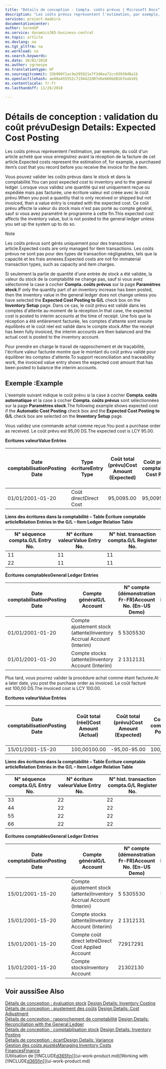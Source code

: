```yaml
---
title: "Détails de conception - Compta. coûts prévus | Microsoft Docs"
description: "Les coûts prévus représentent l'estimation, par exemple, du coût d'un article acheté que vous enregistrez avant la réception de la facture de cet article."
services: project-madeira
documentationcenter: 
author: SorenGP
ms.service: dynamics365-business-central
ms.topic: article
ms.devlang: na
ms.tgt_pltfrm: na
ms.workload: na
ms.search.keywords: 
ms.date: 10/01/2018
ms.author: sgroespe
ms.translationtype: HT
ms.sourcegitcommit: 33b900f1ac9e295921e7f3d6ea72cc93939d8a1b
ms.openlocfilehash: ae88a455552c7194422d07e6e666bd81b7eab101
ms.contentlocale: fr-fr
ms.lasthandoff: 11/26/2018

---
```

# <a name="design-details-expected-cost-posting"></a><span data-ttu-id="f98d5-103">Détails de conception : validation du coût prévu</span><span class="sxs-lookup"><span data-stu-id="f98d5-103">Design Details: Expected Cost Posting</span></span>
<span data-ttu-id="f98d5-104">Les coûts prévus représentent l'estimation, par exemple, du coût d'un article acheté que vous enregistrez avant la réception de la facture de cet article.</span><span class="sxs-lookup"><span data-stu-id="f98d5-104">Expected costs represent the estimation of, for example, a purchased item’s cost that you record before you receive the invoice for the item.</span></span>  

 <span data-ttu-id="f98d5-105">Vous pouvez valider les coûts prévus dans le stock et dans la comptabilité.</span><span class="sxs-lookup"><span data-stu-id="f98d5-105">You can post expected cost to inventory and to the general ledger.</span></span> <span data-ttu-id="f98d5-106">Lorsque vous validez une quantité qui est uniquement reçue ou expédiée mais pas facturée, une écriture valeur est créée avec le coût prévu.</span><span class="sxs-lookup"><span data-stu-id="f98d5-106">When you post a quantity that is only received or shipped but not invoiced, then a value entry is created with the expected cost.</span></span> <span data-ttu-id="f98d5-107">Ce coût prévu affecte la valeur du stock mais n'est pas porté au compte général, sauf si vous avez paramétré le programme à cette fin.</span><span class="sxs-lookup"><span data-stu-id="f98d5-107">This expected cost affects the inventory value, but is not posted to the general ledger unless you set up the system up to do so.</span></span>  

> [!NOTE]  
>  <span data-ttu-id="f98d5-108">Les coûts prévus sont gérés uniquement pour des transactions article.</span><span class="sxs-lookup"><span data-stu-id="f98d5-108">Expected costs are only managed for item transactions.</span></span> <span data-ttu-id="f98d5-109">Les coûts prévus ne sont pas pour des types de transaction négligeables, tels que la capacité et les frais annexes.</span><span class="sxs-lookup"><span data-stu-id="f98d5-109">Expected costs are not for immaterial transaction types, such as capacity and item charges.</span></span>  

 <span data-ttu-id="f98d5-110">Si seulement la partie de quantité d'une entrée de stock a été validée, la valeur du stock de la comptabilité ne change pas, sauf si vous avez sélectionné la case à cocher **Compta. coûts prévus** sur la page **Paramètres stock**.</span><span class="sxs-lookup"><span data-stu-id="f98d5-110">If only the quantity part of an inventory increase has been posted, then the inventory value in the general ledger does not change unless you have selected the **Expected Cost Posting to G/L** check box on the **Inventory Setup** page.</span></span> <span data-ttu-id="f98d5-111">Dans ce cas, le coût prévu est validé dans les comptes d'attente au moment de la réception.</span><span class="sxs-lookup"><span data-stu-id="f98d5-111">In that case, the expected cost is posted to interim accounts at the time of receipt.</span></span> <span data-ttu-id="f98d5-112">Une fois que la réception a été entièrement facturée, les comptes d'attente sont ensuite équilibrés et le coût réel est validé dans le compte stock.</span><span class="sxs-lookup"><span data-stu-id="f98d5-112">After the receipt has been fully invoiced, the interim accounts are then balanced and the actual cost is posted to the inventory account.</span></span>  

 <span data-ttu-id="f98d5-113">Pour prendre en charge le travail de rapprochement et de traçabilité, l'écriture valeur facturée montre que le montant du coût prévu validé pour équilibrer les comptes d'attente.</span><span class="sxs-lookup"><span data-stu-id="f98d5-113">To support reconciliation and traceability work, the invoiced value entry shows the expected cost amount that has been posted to balance the interim accounts.</span></span>  

## <a name="example"></a><span data-ttu-id="f98d5-114">Exemple :</span><span class="sxs-lookup"><span data-stu-id="f98d5-114">Example</span></span>  
 <span data-ttu-id="f98d5-115">L'exemple suivant indique le coût prévu si la case à cocher **Compta. coûts automatique** et la case à cocher **Compta. coûts prévus** sont sélectionnées sur la page **Paramètres stock**.</span><span class="sxs-lookup"><span data-stu-id="f98d5-115">The following example shows expected cost if the **Automatic Cost Posting** check box and the **Expected Cost Posting to G/L** check box are selected on the **Inventory Setup** page.</span></span>  

 <span data-ttu-id="f98d5-116">Vous validez une commande achat comme reçue.</span><span class="sxs-lookup"><span data-stu-id="f98d5-116">You post a purchase order as received.</span></span> <span data-ttu-id="f98d5-117">Le coût prévu est 95,00 DS.</span><span class="sxs-lookup"><span data-stu-id="f98d5-117">The expected cost is LCY 95.00.</span></span>  

 <span data-ttu-id="f98d5-118">**Ecritures valeur**</span><span class="sxs-lookup"><span data-stu-id="f98d5-118">**Value Entries**</span></span>  

|<span data-ttu-id="f98d5-119">Date comptabilisation</span><span class="sxs-lookup"><span data-stu-id="f98d5-119">Posting Date</span></span>|<span data-ttu-id="f98d5-120">Type écriture</span><span class="sxs-lookup"><span data-stu-id="f98d5-120">Entry Type</span></span>|<span data-ttu-id="f98d5-121">Coût total (prévu)</span><span class="sxs-lookup"><span data-stu-id="f98d5-121">Cost Amount (Expected)</span></span>|<span data-ttu-id="f98d5-122">Coût prévu validé en comptabilité</span><span class="sxs-lookup"><span data-stu-id="f98d5-122">Expected Cost Posted to G/L</span></span>|<span data-ttu-id="f98d5-123">Coût prévu</span><span class="sxs-lookup"><span data-stu-id="f98d5-123">Expected Cost</span></span>|<span data-ttu-id="f98d5-124">N° écriture comptable article</span><span class="sxs-lookup"><span data-stu-id="f98d5-124">Item Ledger Entry No.</span></span>|<span data-ttu-id="f98d5-125">Numéro de la séquence</span><span class="sxs-lookup"><span data-stu-id="f98d5-125">Entry No.</span></span>|  
|------------------|----------------|------------------------------|----------------------------------|-------------------|---------------------------|---------------|  
|<span data-ttu-id="f98d5-126">01/01/20</span><span class="sxs-lookup"><span data-stu-id="f98d5-126">01-01-20</span></span>|<span data-ttu-id="f98d5-127">Coût direct</span><span class="sxs-lookup"><span data-stu-id="f98d5-127">Direct Cost</span></span>|<span data-ttu-id="f98d5-128">95,00</span><span class="sxs-lookup"><span data-stu-id="f98d5-128">95.00</span></span>|<span data-ttu-id="f98d5-129">95,00</span><span class="sxs-lookup"><span data-stu-id="f98d5-129">95.00</span></span>|<span data-ttu-id="f98d5-130">Oui</span><span class="sxs-lookup"><span data-stu-id="f98d5-130">Yes</span></span>|<span data-ttu-id="f98d5-131">1</span><span class="sxs-lookup"><span data-stu-id="f98d5-131">1</span></span>|<span data-ttu-id="f98d5-132">1</span><span class="sxs-lookup"><span data-stu-id="f98d5-132">1</span></span>|  

 <span data-ttu-id="f98d5-133">**Liens des écritures dans la comptabilité – Table Écriture comptable article**</span><span class="sxs-lookup"><span data-stu-id="f98d5-133">**Relation Entries in the G/L – Item Ledger Relation Table**</span></span>  

|<span data-ttu-id="f98d5-134">N° séquence compta.</span><span class="sxs-lookup"><span data-stu-id="f98d5-134">G/L Entry No.</span></span>|<span data-ttu-id="f98d5-135">N° écriture valeur</span><span class="sxs-lookup"><span data-stu-id="f98d5-135">Value Entry No.</span></span>|<span data-ttu-id="f98d5-136">N° hist. transaction compta.</span><span class="sxs-lookup"><span data-stu-id="f98d5-136">G/L Register No.</span></span>|  
|--------------------|---------------------|-----------------------|  
|<span data-ttu-id="f98d5-137">1</span><span class="sxs-lookup"><span data-stu-id="f98d5-137">1</span></span>|<span data-ttu-id="f98d5-138">1</span><span class="sxs-lookup"><span data-stu-id="f98d5-138">1</span></span>|<span data-ttu-id="f98d5-139">1</span><span class="sxs-lookup"><span data-stu-id="f98d5-139">1</span></span>|  
|<span data-ttu-id="f98d5-140">2</span><span class="sxs-lookup"><span data-stu-id="f98d5-140">2</span></span>|<span data-ttu-id="f98d5-141">1</span><span class="sxs-lookup"><span data-stu-id="f98d5-141">1</span></span>|<span data-ttu-id="f98d5-142">1</span><span class="sxs-lookup"><span data-stu-id="f98d5-142">1</span></span>|  

 <span data-ttu-id="f98d5-143">**Écritures comptables**</span><span class="sxs-lookup"><span data-stu-id="f98d5-143">**General Ledger Entries**</span></span>  

|<span data-ttu-id="f98d5-144">Date comptabilisation</span><span class="sxs-lookup"><span data-stu-id="f98d5-144">Posting Date</span></span>|<span data-ttu-id="f98d5-145">Compte général</span><span class="sxs-lookup"><span data-stu-id="f98d5-145">G/L Account</span></span>|<span data-ttu-id="f98d5-146">N° compte (démonstration Fr-FR)</span><span class="sxs-lookup"><span data-stu-id="f98d5-146">Account No. (En-US Demo)</span></span>|<span data-ttu-id="f98d5-147">Montant</span><span class="sxs-lookup"><span data-stu-id="f98d5-147">Amount</span></span>|<span data-ttu-id="f98d5-148">Numéro de la séquence</span><span class="sxs-lookup"><span data-stu-id="f98d5-148">Entry No.</span></span>|  
|------------------|------------------|---------------------------------|------------|---------------|  
|<span data-ttu-id="f98d5-149">01/01/20</span><span class="sxs-lookup"><span data-stu-id="f98d5-149">01-01-20</span></span>|<span data-ttu-id="f98d5-150">Compte ajustement stock (attente)</span><span class="sxs-lookup"><span data-stu-id="f98d5-150">Inventory Accrual Account (Interim)</span></span>|<span data-ttu-id="f98d5-151">5 530</span><span class="sxs-lookup"><span data-stu-id="f98d5-151">5530</span></span>|<span data-ttu-id="f98d5-152">-95,00</span><span class="sxs-lookup"><span data-stu-id="f98d5-152">-95.00</span></span>|<span data-ttu-id="f98d5-153">2</span><span class="sxs-lookup"><span data-stu-id="f98d5-153">2</span></span>|  
|<span data-ttu-id="f98d5-154">01/01/20</span><span class="sxs-lookup"><span data-stu-id="f98d5-154">01-01-20</span></span>|<span data-ttu-id="f98d5-155">Compte stocks (attente)</span><span class="sxs-lookup"><span data-stu-id="f98d5-155">Inventory Account (Interim)</span></span>|<span data-ttu-id="f98d5-156">2 131</span><span class="sxs-lookup"><span data-stu-id="f98d5-156">2131</span></span>|<span data-ttu-id="f98d5-157">95,00</span><span class="sxs-lookup"><span data-stu-id="f98d5-157">95.00</span></span>|<span data-ttu-id="f98d5-158">1</span><span class="sxs-lookup"><span data-stu-id="f98d5-158">1</span></span>|  

 <span data-ttu-id="f98d5-159">Plus tard, vous pourrez valider la procédure achat comme étant facturée.</span><span class="sxs-lookup"><span data-stu-id="f98d5-159">At a later date, you post the purchase order as invoiced.</span></span> <span data-ttu-id="f98d5-160">Le coût facturé est 100,00 DS.</span><span class="sxs-lookup"><span data-stu-id="f98d5-160">The invoiced cost is LCY 100.00.</span></span>  

 <span data-ttu-id="f98d5-161">**Ecritures valeur**</span><span class="sxs-lookup"><span data-stu-id="f98d5-161">**Value Entries**</span></span>  

|<span data-ttu-id="f98d5-162">Date comptabilisation</span><span class="sxs-lookup"><span data-stu-id="f98d5-162">Posting Date</span></span>|<span data-ttu-id="f98d5-163">Coût total (réel)</span><span class="sxs-lookup"><span data-stu-id="f98d5-163">Cost Amount (Actual)</span></span>|<span data-ttu-id="f98d5-164">Coût total (prévu)</span><span class="sxs-lookup"><span data-stu-id="f98d5-164">Cost Amount (Expected)</span></span>|<span data-ttu-id="f98d5-165">Coût validé en comptabilité</span><span class="sxs-lookup"><span data-stu-id="f98d5-165">Cost Posted to G/L</span></span>|<span data-ttu-id="f98d5-166">Coût prévu</span><span class="sxs-lookup"><span data-stu-id="f98d5-166">Expected Cost</span></span>|<span data-ttu-id="f98d5-167">N° écriture comptable article</span><span class="sxs-lookup"><span data-stu-id="f98d5-167">Item Ledger Entry No.</span></span>|<span data-ttu-id="f98d5-168">Numéro de la séquence</span><span class="sxs-lookup"><span data-stu-id="f98d5-168">Entry No.</span></span>|  
|------------------|----------------------------|------------------------------|-------------------------|-------------------|---------------------------|---------------|  
|<span data-ttu-id="f98d5-169">15/01/20</span><span class="sxs-lookup"><span data-stu-id="f98d5-169">01-15-20</span></span>|<span data-ttu-id="f98d5-170">100,00</span><span class="sxs-lookup"><span data-stu-id="f98d5-170">100.00</span></span>|<span data-ttu-id="f98d5-171">-95,00</span><span class="sxs-lookup"><span data-stu-id="f98d5-171">-95.00</span></span>|<span data-ttu-id="f98d5-172">100,00</span><span class="sxs-lookup"><span data-stu-id="f98d5-172">100.00</span></span>|<span data-ttu-id="f98d5-173">Non</span><span class="sxs-lookup"><span data-stu-id="f98d5-173">No</span></span>|<span data-ttu-id="f98d5-174">1</span><span class="sxs-lookup"><span data-stu-id="f98d5-174">1</span></span>|<span data-ttu-id="f98d5-175">2</span><span class="sxs-lookup"><span data-stu-id="f98d5-175">2</span></span>|  

 <span data-ttu-id="f98d5-176">**Liens des écritures dans la comptabilité – Table Écriture comptable article**</span><span class="sxs-lookup"><span data-stu-id="f98d5-176">**Relation Entries in the G/L – Item Ledger Relation Table**</span></span>  

|<span data-ttu-id="f98d5-177">N° séquence compta.</span><span class="sxs-lookup"><span data-stu-id="f98d5-177">G/L Entry No.</span></span>|<span data-ttu-id="f98d5-178">N° écriture valeur</span><span class="sxs-lookup"><span data-stu-id="f98d5-178">Value Entry No.</span></span>|<span data-ttu-id="f98d5-179">N° hist. transaction compta.</span><span class="sxs-lookup"><span data-stu-id="f98d5-179">G/L Register No.</span></span>|  
|--------------------|---------------------|-----------------------|  
|<span data-ttu-id="f98d5-180">3</span><span class="sxs-lookup"><span data-stu-id="f98d5-180">3</span></span>|<span data-ttu-id="f98d5-181">2</span><span class="sxs-lookup"><span data-stu-id="f98d5-181">2</span></span>|<span data-ttu-id="f98d5-182">2</span><span class="sxs-lookup"><span data-stu-id="f98d5-182">2</span></span>|  
|<span data-ttu-id="f98d5-183">4</span><span class="sxs-lookup"><span data-stu-id="f98d5-183">4</span></span>|<span data-ttu-id="f98d5-184">2</span><span class="sxs-lookup"><span data-stu-id="f98d5-184">2</span></span>|<span data-ttu-id="f98d5-185">2</span><span class="sxs-lookup"><span data-stu-id="f98d5-185">2</span></span>|  
|<span data-ttu-id="f98d5-186">5</span><span class="sxs-lookup"><span data-stu-id="f98d5-186">5</span></span>|<span data-ttu-id="f98d5-187">2</span><span class="sxs-lookup"><span data-stu-id="f98d5-187">2</span></span>|<span data-ttu-id="f98d5-188">2</span><span class="sxs-lookup"><span data-stu-id="f98d5-188">2</span></span>|  
|<span data-ttu-id="f98d5-189">6</span><span class="sxs-lookup"><span data-stu-id="f98d5-189">6</span></span>|<span data-ttu-id="f98d5-190">2</span><span class="sxs-lookup"><span data-stu-id="f98d5-190">2</span></span>|<span data-ttu-id="f98d5-191">2</span><span class="sxs-lookup"><span data-stu-id="f98d5-191">2</span></span>|  

 <span data-ttu-id="f98d5-192">**Écritures comptables**</span><span class="sxs-lookup"><span data-stu-id="f98d5-192">**General Ledger Entries**</span></span>  

|<span data-ttu-id="f98d5-193">Date comptabilisation</span><span class="sxs-lookup"><span data-stu-id="f98d5-193">Posting Date</span></span>|<span data-ttu-id="f98d5-194">Compte général</span><span class="sxs-lookup"><span data-stu-id="f98d5-194">G/L Account</span></span>|<span data-ttu-id="f98d5-195">N° compte (démonstration Fr-FR)</span><span class="sxs-lookup"><span data-stu-id="f98d5-195">Account No. (En-US Demo)</span></span>|<span data-ttu-id="f98d5-196">Montant</span><span class="sxs-lookup"><span data-stu-id="f98d5-196">Amount</span></span>|<span data-ttu-id="f98d5-197">Numéro de la séquence</span><span class="sxs-lookup"><span data-stu-id="f98d5-197">Entry No.</span></span>|  
|------------------|------------------|---------------------------------|------------|---------------|  
|<span data-ttu-id="f98d5-198">15/01/20</span><span class="sxs-lookup"><span data-stu-id="f98d5-198">01-15-20</span></span>|<span data-ttu-id="f98d5-199">Compte ajustement stock (attente)</span><span class="sxs-lookup"><span data-stu-id="f98d5-199">Inventory Accrual Account (Interim)</span></span>|<span data-ttu-id="f98d5-200">5 530</span><span class="sxs-lookup"><span data-stu-id="f98d5-200">5530</span></span>|<span data-ttu-id="f98d5-201">95,00</span><span class="sxs-lookup"><span data-stu-id="f98d5-201">95.00</span></span>|<span data-ttu-id="f98d5-202">4</span><span class="sxs-lookup"><span data-stu-id="f98d5-202">4</span></span>|  
|<span data-ttu-id="f98d5-203">15/01/20</span><span class="sxs-lookup"><span data-stu-id="f98d5-203">01-15-20</span></span>|<span data-ttu-id="f98d5-204">Compte stocks (attente)</span><span class="sxs-lookup"><span data-stu-id="f98d5-204">Inventory Account (Interim)</span></span>|<span data-ttu-id="f98d5-205">2 131</span><span class="sxs-lookup"><span data-stu-id="f98d5-205">2131</span></span>|<span data-ttu-id="f98d5-206">-95,00</span><span class="sxs-lookup"><span data-stu-id="f98d5-206">-95.00</span></span>|<span data-ttu-id="f98d5-207">3</span><span class="sxs-lookup"><span data-stu-id="f98d5-207">3</span></span>|  
|<span data-ttu-id="f98d5-208">15/01/20</span><span class="sxs-lookup"><span data-stu-id="f98d5-208">01-15-20</span></span>|<span data-ttu-id="f98d5-209">Compte coût direct lettré</span><span class="sxs-lookup"><span data-stu-id="f98d5-209">Direct Cost Applied Account</span></span>|<span data-ttu-id="f98d5-210">7291</span><span class="sxs-lookup"><span data-stu-id="f98d5-210">7291</span></span>|<span data-ttu-id="f98d5-211">-100</span><span class="sxs-lookup"><span data-stu-id="f98d5-211">-100</span></span>|<span data-ttu-id="f98d5-212">6</span><span class="sxs-lookup"><span data-stu-id="f98d5-212">6</span></span>|  
|<span data-ttu-id="f98d5-213">15/01/20</span><span class="sxs-lookup"><span data-stu-id="f98d5-213">01-15-20</span></span>|<span data-ttu-id="f98d5-214">Compte stocks</span><span class="sxs-lookup"><span data-stu-id="f98d5-214">Inventory Account</span></span>|<span data-ttu-id="f98d5-215">2130</span><span class="sxs-lookup"><span data-stu-id="f98d5-215">2130</span></span>|<span data-ttu-id="f98d5-216">100</span><span class="sxs-lookup"><span data-stu-id="f98d5-216">100</span></span>|<span data-ttu-id="f98d5-217">5</span><span class="sxs-lookup"><span data-stu-id="f98d5-217">5</span></span>|  

## <a name="see-also"></a><span data-ttu-id="f98d5-218">Voir aussi</span><span class="sxs-lookup"><span data-stu-id="f98d5-218">See Also</span></span>
 <span data-ttu-id="f98d5-219">[Détails de conception : évaluation stock](design-details-inventory-costing.md) </span><span class="sxs-lookup"><span data-stu-id="f98d5-219">[Design Details: Inventory Costing](design-details-inventory-costing.md) </span></span>  
 <span data-ttu-id="f98d5-220">[Détails de conception : ajustement des coûts](design-details-cost-adjustment.md) </span><span class="sxs-lookup"><span data-stu-id="f98d5-220">[Design Details: Cost Adjustment](design-details-cost-adjustment.md) </span></span>  
 <span data-ttu-id="f98d5-221">[Détails de conception : rapprochement de comptabilité](design-details-reconciliation-with-the-general-ledger.md) </span><span class="sxs-lookup"><span data-stu-id="f98d5-221">[Design Details: Reconciliation with the General Ledger](design-details-reconciliation-with-the-general-ledger.md) </span></span>  
 <span data-ttu-id="f98d5-222">[Détails de conception : comptabilisation stock](design-details-inventory-posting.md) </span><span class="sxs-lookup"><span data-stu-id="f98d5-222">[Design Details: Inventory Posting](design-details-inventory-posting.md) </span></span>  
 [<span data-ttu-id="f98d5-223">Détails de conception : écart</span><span class="sxs-lookup"><span data-stu-id="f98d5-223">Design Details: Variance</span></span>](design-details-variance.md)  
 [<span data-ttu-id="f98d5-224">Gestion des coûts ajustés</span><span class="sxs-lookup"><span data-stu-id="f98d5-224">Managing Inventory Costs</span></span>](finance-manage-inventory-costs.md)  
 [<span data-ttu-id="f98d5-225">Finances</span><span class="sxs-lookup"><span data-stu-id="f98d5-225">Finance</span></span>](finance.md)  
 <span data-ttu-id="f98d5-226">[Utilisation de [!INCLUDE[d365fin](includes/d365fin_md.md)]](ui-work-product.md)</span><span class="sxs-lookup"><span data-stu-id="f98d5-226">[Working with [!INCLUDE[d365fin](includes/d365fin_md.md)]](ui-work-product.md)</span></span>

